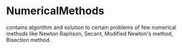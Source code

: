 # NumericalMethods
contains algorithm and solution to certain problems of few numerical methods like Newton Raphson, Secant, Modified Newton's method, Bisection method.
